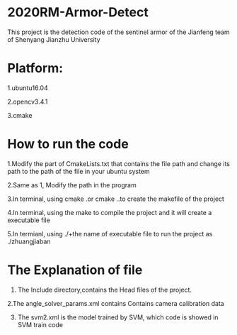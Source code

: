 # 2020RM-Armor-Detect
This project is the detection code of the sentinel armor of the Jianfeng team of Shenyang Jianzhu University

# Platform:
1.ubuntu16.04

2.opencv3.4.1

3.cmake

# How to run the code
1.Modify the part of CmakeLists.txt that contains the file path and change its path to the path of the file in your ubuntu system

2.Same as 1, Modify the path in the program

3.In terminal, using cmake .or cmake ..to create the makefile of the project

4.In terminal, using the make to compile the project and it will create a executable file

5.In termianl, using ./+the name of executable file to run the project as ./zhuangjiaban

# The Explanation of file
1. The Include directory,contains the Head files of the project.

2.The angle_solver_params.xml contains Contains camera calibration data

3. The svm2.xml is the model trained by SVM, which code is showed in SVM train code


